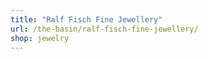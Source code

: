 ```yaml
---
title: "Ralf Fisch Fine Jewellery"
url: /the-basin/ralf-fisch-fine-jewellery/
shop: jewelry
---
```

